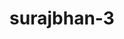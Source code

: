 ---
title: surajbhan-3
github: https://github.com/surajbhan-3
mode: dark
transition: 1s
score: 72.6
archetype:
- Little Bit of Everything
---